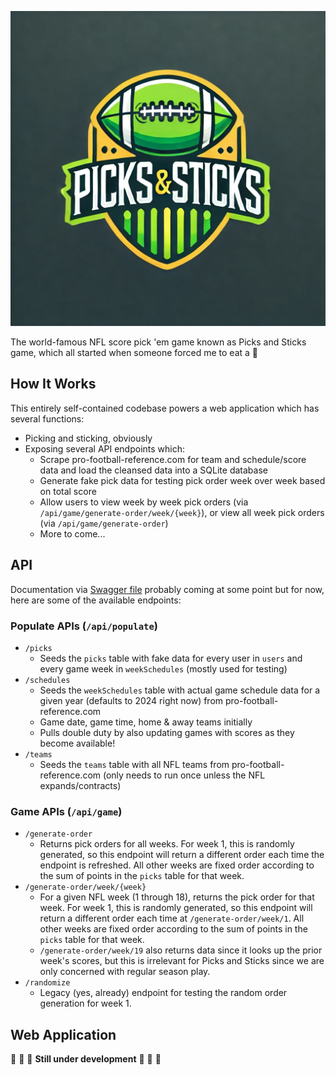![picks-and-sticks.webp](src%2Flib%2Fimages%2Fpicks-and-sticks.webp)

The world-famous NFL score pick 'em game known as Picks and Sticks game, which all started when someone forced me to eat a 🍒

## How It Works

This entirely self-contained codebase powers a web application which has several functions:
- Picking and sticking, obviously
- Exposing several API endpoints which:
  - Scrape pro-football-reference.com for team and schedule/score data and load the cleansed data into a SQLite database
  - Generate fake pick data for testing pick order week over week based on total score
  - Allow users to view week by week pick orders (via `/api/game/generate-order/week/{week}`), or view all week pick orders (via `/api/game/generate-order`)
  - More to come...

## API

Documentation via [Swagger file](https://swagger.io/blog/api-documentation/what-is-api-documentation-and-why-it-matters/) probably coming at some point but for now, here are some of the available endpoints:

### Populate APIs (`/api/populate`)
- `/picks`
  - Seeds the `picks` table with fake data for every user in `users` and every game week in `weekSchedules` (mostly used for testing)
- `/schedules`
  - Seeds the `weekSchedules` table with actual game schedule data for a given year (defaults to 2024 right now) from pro-football-reference.com
  - Game date, game time, home & away teams initially
  - Pulls double duty by also updating games with scores as they become available!
- `/teams`
  - Seeds the `teams` table with all NFL teams from pro-football-reference.com (only needs to run once unless the NFL expands/contracts)

### Game APIs (`/api/game`)
- `/generate-order`
  - Returns pick orders for all weeks. For week 1, this is randomly generated, so this endpoint will return a different order each time the endpoint is refreshed. All other weeks are fixed order according to the sum of points in the `picks` table for that week.
- `/generate-order/week/{week}`
  - For a given NFL week (1 through 18), returns the pick order for that week. For week 1, this is randomly generated, so this endpoint will return a different order each time at `/generate-order/week/1`. All other weeks are fixed order according to the sum of points in the `picks` table for that week.
  - `/generate-order/week/19` also returns data since it looks up the prior week's scores, but this is irrelevant for Picks and Sticks since we are only concerned with regular season play. 
- `/randomize`
  - Legacy (yes, already) endpoint for testing the random order generation for week 1.

## Web Application

🚧 🚧 🚧 **Still under development** 🚧 🚧 🚧